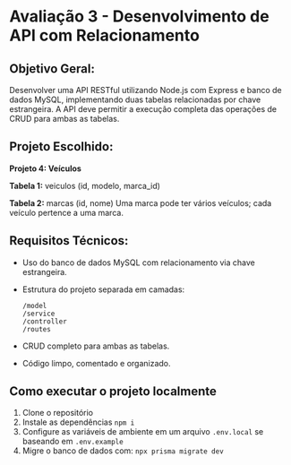 # Avaliação 3 - Desenvolvimento de API com Relacionamento

## Objetivo Geral:

Desenvolver uma API RESTful utilizando Node.js com Express e banco de dados
MySQL, implementando duas tabelas relacionadas por chave estrangeira. A API deve
permitir a execução completa das operações de CRUD para ambas as tabelas.

## Projeto Escolhido:

**Projeto 4: Veículos**

**Tabela 1:** veiculos (id, modelo, marca_id)

**Tabela 2:** marcas (id, nome)
Uma marca pode ter vários veículos; cada veículo pertence a uma marca.

## Requisitos Técnicos:

- Uso do banco de dados MySQL com relacionamento via chave estrangeira.
- Estrutura do projeto separada em camadas:

  ```
  /model
  /service
  /controller
  /routes
  ```

- CRUD completo para ambas as tabelas.
- Código limpo, comentado e organizado.

## Como executar o projeto localmente

1. Clone o repositório
2. Instale as dependências `npm i`
3. Configure as variáveis de ambiente em um arquivo `.env.local` se baseando em `.env.example`
4. Migre o banco de dados com: `npx prisma migrate dev`
